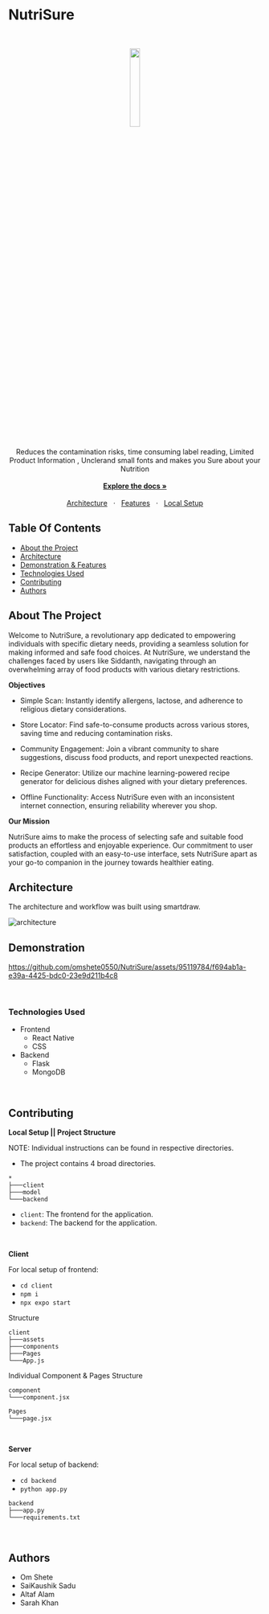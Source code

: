 # NutriSure

<br/>

<p align="center">
  <img src="./client/assets/logo.png" width="20%" />
</p>

<p align="center">
  Reduces the contamination risks, time consuming label  reading, Limited Product Information , Unclerand small fonts and makes you Sure about your Nutrition
  <br />
  <br />
  <a href="#table-of-contents"><b>Explore the docs »</b></a>
  <br />
  <br />
  <a href="#architecture-and-design">Architecture</a>
  &nbsp;&nbsp;·&nbsp;&nbsp;
  <a href="#demonstration">Features</a>
  &nbsp;&nbsp;·&nbsp;&nbsp;
  <a href="#contributing">Local Setup</a>
  <br />
</p>

## Table Of Contents

- [About the Project](#about-the-project)
- [Architecture](#architecture)
- [Demonstration & Features](#demonstration)
- [Technologies Used](#technologies-used)
- [Contributing](#contributing)
- [Authors](#authors)

## About The Project

Welcome to NutriSure, a revolutionary app dedicated to empowering individuals with specific dietary needs, providing a seamless solution for making informed and safe food choices. At NutriSure, we understand the challenges faced by users like Siddanth, navigating through an overwhelming array of food products with various dietary restrictions.

**Objectives**

- Simple Scan: Instantly identify allergens, lactose, and adherence to religious dietary considerations.

- Store Locator: Find safe-to-consume products across various stores, saving time and reducing contamination risks.

- Community Engagement: Join a vibrant community to share suggestions, discuss food products, and report unexpected reactions.

- Recipe Generator: Utilize our machine learning-powered recipe generator for delicious dishes aligned with your dietary preferences.

- Offline Functionality: Access NutriSure even with an inconsistent internet connection, ensuring reliability wherever you shop.

**Our Mission**

NutriSure aims to make the process of selecting safe and suitable food products an effortless and enjoyable experience. Our commitment to user satisfaction, coupled with an easy-to-use interface, sets NutriSure apart as your go-to companion in the journey towards healthier eating.

## Architecture

The architecture and workflow was built using smartdraw.

<img src="./client/assets/architecture.jpg" alt="architecture">

## Demonstration

https://github.com/omshete0550/NutriSure/assets/95119784/f694ab1a-e39a-4425-bdc0-23e9d211b4c8

<br />

### Technologies Used

- Frontend
  - React Native
  - CSS
- Backend
  - Flask
  - MongoDB

<br />

## Contributing

**Local Setup || Project Structure**

NOTE: Individual instructions can be found in respective directories.

- The project contains 4 broad directories.

```
*
├───client
├───model
└───backend
```

- `client`: The frontend for the application.
- `backend`: The backend for the application.

<br />

**Client**

For local setup of frontend:

- `cd client`
- `npm i`
- `npx expo start`

Structure

```
client
├───assets
├───components
├───Pages
└───App.js
```

Individual Component & Pages Structure

```
component
└───component.jsx
```

```
Pages
└───page.jsx
```

<br />

**Server**

For local setup of backend:

- `cd backend`
- `python app.py`

```
backend
├───app.py
└───requirements.txt
```

<br />

## Authors

- Om Shete
- SaiKaushik Sadu
- Altaf Alam
- Sarah Khan
